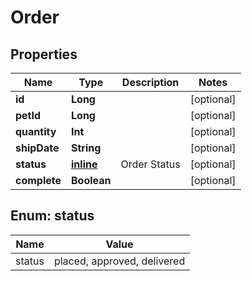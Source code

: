 
# Order

## Properties
Name | Type | Description | Notes
------------ | ------------- | ------------- | -------------
**id** | **Long** |  |  [optional]
**petId** | **Long** |  |  [optional]
**quantity** | **Int** |  |  [optional]
**shipDate** | **String** |  |  [optional]
**status** | [**inline**](#StatusEnum) | Order Status |  [optional]
**complete** | **Boolean** |  |  [optional]


<a name="StatusEnum"></a>
## Enum: status
Name | Value
---- | -----
status | placed, approved, delivered



